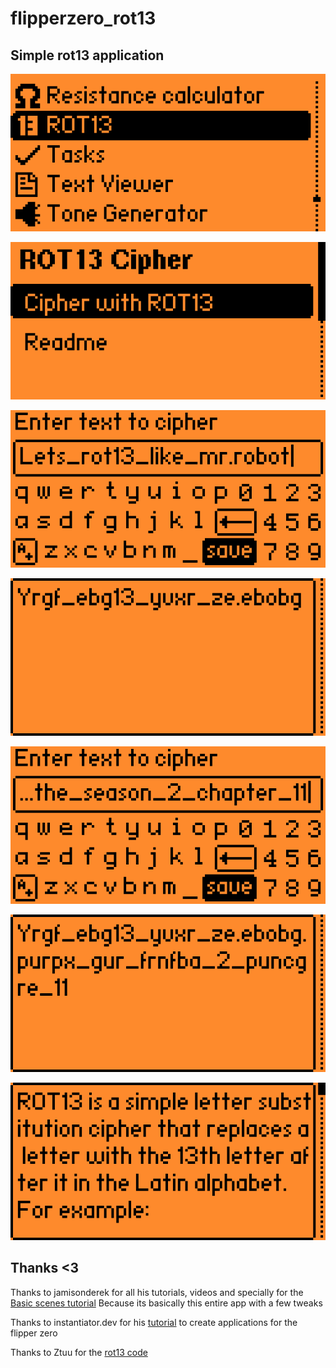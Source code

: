 # flipperzero_rot13

## Simple rot13 application

![screenshot_06.png](./screenshots/screenshot_06.png)

![screenshot_00.png](./screenshots/screenshot_00.png)

![screenshot_01.png](./screenshots/screenshot_01.png)

![screenshot_02.png](./screenshots/screenshot_02.png)

![screenshot_03.png](./screenshots/screenshot_03.png)

![screenshot_04.png](./screenshots/screenshot_04.png)

![screenshot_05.png](./screenshots/screenshot_05.png)

## Thanks <3

Thanks to jamisonderek for all his tutorials, videos and specially for the
[Basic scenes tutorial](https://github.com/jamisonderek/flipper-zero-tutorials/tree/main/ui/basic_scenes)
Because its basically this entire app with a few tweaks

Thanks to instantiator.dev for his
[tutorial](https://instantiator.dev/post/flipper-zero-app-tutorial-01/) to
create applications for the flipper zero

Thanks to Ztuu for the [rot13 code](https://gist.github.com/Ztuu/e9106e9095422a7d7266653f1e156366)

